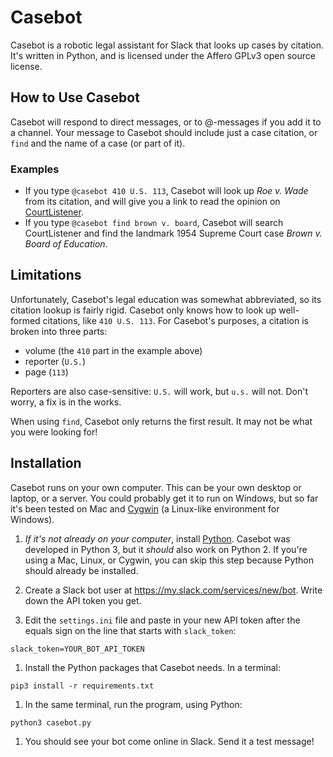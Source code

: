 # Casebot

Casebot is a robotic legal assistant for Slack that looks up cases by citation. It's written in Python, and is licensed under the Affero GPLv3 open source license.

## How to Use Casebot

Casebot will respond to direct messages, or to @-messages if you add it to a channel. Your message to Casebot should include just a case citation, or `find` and the name of a case (or part of it).

### Examples

* If you type `@casebot 410 U.S. 113`, Casebot will look up *Roe v. Wade* from its citation, and will give you a link to read the opinion on [CourtListener](https://www.courtlistener.com/).
* If you type `@casebot find brown v. board`, Casebot will search CourtListener and find the landmark 1954 Supreme Court case *Brown v. Board of Education*.

## Limitations

Unfortunately, Casebot's legal education
was somewhat abbreviated, so its citation lookup is fairly rigid. Casebot only knows how to look up well-formed citations, like `410 U.S. 113`. For Casebot's purposes, a citation is broken into three parts:

* volume (the `410` part in the example above)
* reporter (`U.S.`)
* page (`113`)

Reporters are also case-sensitive: `U.S.` will work, but `u.s.` will not. Don't worry, a fix is in the works.

When using `find`, Casebot only returns the first result. It may not be what you were looking for!

## Installation

Casebot runs on your own computer. This can be your own desktop or laptop, or a server. You could probably get it to run on Windows, but so far it's been tested on Mac and [Cygwin](https://cygwin.com/) (a Linux-like environment for Windows).

1. *If it's not already on your computer*, install [Python](https://www.python.org/downloads/). Casebot was developed in Python 3, but it *should* also work on Python 2. If you're using a Mac, Linux, or Cygwin, you can skip this step because Python should already be installed.

1. Create a Slack bot user at <https://my.slack.com/services/new/bot>. Write down the API token you get.

1. Edit the `settings.ini` file and paste in your new API token after the equals sign on the line that starts with `slack_token`:

  ```
  slack_token=YOUR_BOT_API_TOKEN
  ```

1. Install the Python packages that Casebot needs. In a terminal:

  ```shell
  pip3 install -r requirements.txt
  ```

1. In the same terminal, run the program, using Python:

  ```shell
  python3 casebot.py
  ```
1. You should see your bot come online in Slack. Send it a test message!
